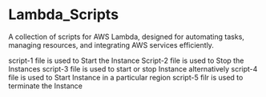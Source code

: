 # Lambda_Scripts
A collection of scripts for AWS Lambda, designed for automating tasks, managing resources, and integrating AWS services efficiently.


script-1 file is used to Start the Instance
Script-2 file is used to Stop the Instances
script-3 file is used to start or stop Instance alternatively
script-4 file is used to Start Instance in a particular region
script-5 filr is used to terminate the Instance

